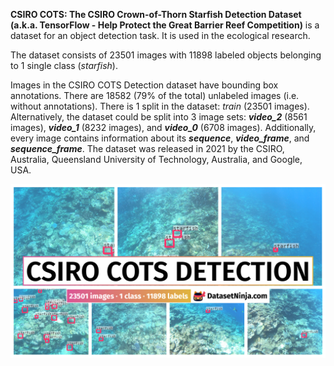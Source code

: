 **CSIRO COTS: The CSIRO Crown-of-Thorn Starfish Detection Dataset (a.k.a. TensorFlow - Help Protect the Great Barrier Reef Competition)** is a dataset for an object detection task. It is used in the ecological research. 

The dataset consists of 23501 images with 11898 labeled objects belonging to 1 single class (*starfish*).

Images in the CSIRO COTS Detection dataset have bounding box annotations. There are 18582 (79% of the total) unlabeled images (i.e. without annotations). There is 1 split in the dataset: *train* (23501 images). Alternatively, the dataset could be split into 3 image sets: ***video_2*** (8561 images), ***video_1*** (8232 images), and ***video_0*** (6708 images). Additionally, every image contains information about its ***sequence***, ***video_frame***, and ***sequence_frame***. The dataset was released in 2021 by the CSIRO, Australia, Queensland University of Technology, Australia, and Google, USA.

<img src="https://github.com/dataset-ninja/cots-detection/raw/main/visualizations/poster.png">
